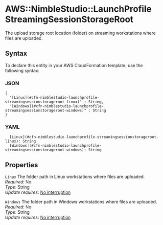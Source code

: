 # AWS::NimbleStudio::LaunchProfile StreamingSessionStorageRoot<a name="aws-properties-nimblestudio-launchprofile-streamingsessionstorageroot"></a>

The upload storage root location \(folder\) on streaming workstations where files are uploaded\.

## Syntax<a name="aws-properties-nimblestudio-launchprofile-streamingsessionstorageroot-syntax"></a>

To declare this entity in your AWS CloudFormation template, use the following syntax:

### JSON<a name="aws-properties-nimblestudio-launchprofile-streamingsessionstorageroot-syntax.json"></a>

```
{
  "[Linux](#cfn-nimblestudio-launchprofile-streamingsessionstorageroot-linux)" : String,
  "[Windows](#cfn-nimblestudio-launchprofile-streamingsessionstorageroot-windows)" : String
}
```

### YAML<a name="aws-properties-nimblestudio-launchprofile-streamingsessionstorageroot-syntax.yaml"></a>

```
  [Linux](#cfn-nimblestudio-launchprofile-streamingsessionstorageroot-linux): String
  [Windows](#cfn-nimblestudio-launchprofile-streamingsessionstorageroot-windows): String
```

## Properties<a name="aws-properties-nimblestudio-launchprofile-streamingsessionstorageroot-properties"></a>

`Linux` <a name="cfn-nimblestudio-launchprofile-streamingsessionstorageroot-linux"></a>
The folder path in Linux workstations where files are uploaded\.  
_Required_: No  
_Type_: String  
_Update requires_: [No interruption](https://docs.aws.amazon.com/AWSCloudFormation/latest/UserGuide/using-cfn-updating-stacks-update-behaviors.html#update-no-interrupt)

`Windows` <a name="cfn-nimblestudio-launchprofile-streamingsessionstorageroot-windows"></a>
The folder path in Windows workstations where files are uploaded\.  
_Required_: No  
_Type_: String  
_Update requires_: [No interruption](https://docs.aws.amazon.com/AWSCloudFormation/latest/UserGuide/using-cfn-updating-stacks-update-behaviors.html#update-no-interrupt)
